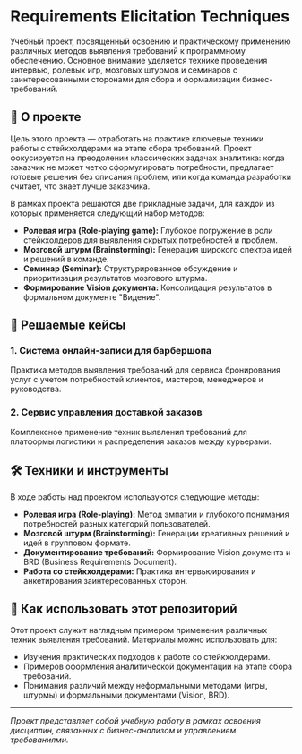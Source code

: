 # Requirements Elicitation Techniques

Учебный проект, посвященный освоению и практическому применению различных методов выявления требований к программному обеспечению. Основное внимание уделяется технике проведения интервью, ролевых игр, мозговых штурмов и семинаров с заинтересованными сторонами для сбора и формализации бизнес-требований.

## 📖 О проекте

Цель этого проекта — отработать на практике ключевые техники работы с стейкхолдерами на этапе сбора требований. Проект фокусируется на преодолении классических задачах аналитика: когда заказчик не может четко сформулировать потребности, предлагает готовые решения без описания проблем, или когда команда разработки считает, что знает лучше заказчика.

В рамках проекта решаются две прикладные задачи, для каждой из которых применяется следующий набор методов:
*   **Ролевая игра (Role-playing game):** Глубокое погружение в роли стейкхолдеров для выявления скрытых потребностей и проблем.
*   **Мозговой штурм (Brainstorming):** Генерация широкого спектра идей и решений в команде.
*   **Семинар (Seminar):** Структурированное обсуждение и приоритизация результатов мозгового штурма.
*   **Формирование Vision документа:** Консолидация результатов в формальном документе "Видение".

## 🧩 Решаемые кейсы

### 1. Система онлайн-записи для барбершопа
Практика методов выявления требований для сервиса бронирования услуг с учетом потребностей клиентов, мастеров, менеджеров и руководства.

### 2. Сервис управления доставкой заказов
Комплексное применение техник выявления требований для платформы логистики и распределения заказов между курьерами.

## 🛠️ Техники и инструменты

В ходе работы над проектом используются следующие методы:

*   **Ролевая игра (Role-playing):** Метод эмпатии и глубокого понимания потребностей разных категорий пользователей.
*   **Мозговой штурм (Brainstorming):** Генерации креативных решений и идей в групповом формате.
*   **Документирование требований:** Формирование Vision документа и BRD (Business Requirements Document).
*   **Работа со стейкхолдерами:** Практика интервьюирования и анкетирования заинтересованных сторон.

## 🚀 Как использовать этот репозиторий

Этот проект служит наглядным примером применения различных техник выявления требований. Материалы можно использовать для:
*   Изучения практических подходов к работе со стейкхолдерами.
*   Примеров оформления аналитической документации на этапе сбора требований.
*   Понимания различий между неформальными методами (игры, штурмы) и формальными документами (Vision, BRD).

---
*Проект представляет собой учебную работу в рамках освоения дисциплин, связанных с бизнес-анализом и управлением требованиями.*
